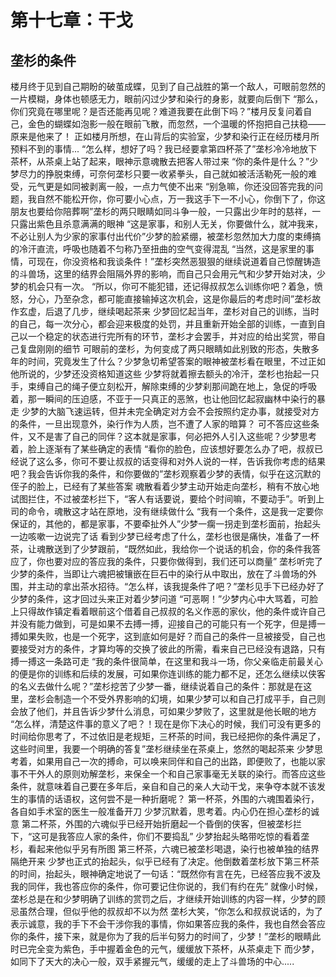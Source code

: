 # 第十七章：干戈
## 垄杉的条件
楼月终于见到自己期盼的破茧成蝶，见到了自己战胜的第一个敌人，可眼前忽然的一片模糊，身体也顿感无力，眼前闪过少梦和染行的身影，就要向后倒下
“那么，你们究竟在哪里呢？是否还能再见呢？难道我要在此倒下吗？”楼月反复问着自己，金色的蝴蝶如泡影一般在眼前飞散，而忽然，一个温暖的怀抱把自己扶稳——原来是他来了！
正如楼月所想，在山背后的实验室，少梦和染行正在经历楼月所预料不到的事情...
“怎么样，想好了吗？我已经要拿第四杯茶了”垄杉冷冷地放下茶杯，从茶桌上站了起来，眼神示意魂散去把客人带过来
“你的条件是什么？”少梦尽力的挣脱束缚，可奈何垄杉只要一收紧拳头，自己就如被活活勒死一般的难受，元气更是如同被剥离一般，一点力气使不出来
“别急嘛，你还没回答完我的问题，我自然不能松开你，你可要小心点，万一我这手下一不小心，你倒下了，你这朋友也要给你陪葬啊”垄杉的两只眼睛如同斗争一般，一只露出少年时的慈祥，一只露出紫色且杀意满满的眼神
“这是家事，和别人无关，你要做什么，就冲我来，不必让别人为少家的家事付出代价”少梦的脸紧绷，被垄杉忽然加大力度的束缚搞的冷汗直流，呼吸也随着不匀称乃至扭曲的空气变得混乱
“当然，这是家里的事情，可现在，你没资格和我谈条件！”垄杉突然恶狠狠的继续说道着自己惊醒铸造的斗兽场，这里的结界会阻隔外界的影响，而自己只会用元气和少梦开始对决，少梦的机会只有一次。
“所以，你可不能犯错，还记得叔叔怎么训练你吧？着急，愤怒，分心，乃至杂念，都可能直接输掉这次机会，这是你最后的考虑时间”垄杉故作玄虚，后退了几步，继续喝起茶来
少梦回忆起当年，垄杉对自己的训练，当时的自己，每一次分心，都会迎来极度的处罚，并且重新开始全部的训练，一直到自己以一个稳定的状态进行完所有的环节，垄杉才会罢手，并对应的给出奖赏，带自己复盘刚刚的细节
可眼前的垄杉，为何变成了两只眼睛如此别致的形态，失散多年的时间，究竟发生了什么？少梦急切希望答案的眼神被垄杉看在眼里，不过正如他所说的，少梦还没资格知道这些
少梦将就着擦去额头的冷汗，垄杉也抬起一只手，束缚自己的绳子便立刻松开，解除束缚的少梦刹那间跪在地上，急促的呼吸着，那一瞬间的压迫感，不亚于一只真正的恶煞，也让他回忆起寂幽林中染行的暴走
少梦的大脑飞速运转，但并未完全确定对方会不会按照约定办事，就接受对方的条件，一旦出现意外，染行作为人质，岂不遭了人家的暗算？
可不答应这些条件，又不是害了自己的同伴？这本就是家事，何必把外人引入这些呢？少梦思考着，脸上逐渐有了某些确定的表情
“看你的脸色，应该想好要怎么办了吧，叔叔已经说了这么多，你可不要让叔叔的话变得和对外人说的一样，告诉我你考虑的结果吧？我会告诉你我的条件，和你要做的”垄杉观察着少梦的表情，似乎在这沉默的侄子的脸上，已经有了某些答案
魂散看着少梦主动开始走向垄杉，稍有不放心地试图拦住，不过被垄杉拦下，“客人有话要说，要给个时间嘛，不要动手”。听到上司的命令，魂散这才站在原地，没有继续做什么
“我有一个条件，这是我一定要你保证的，其他的，都是家事，不要牵扯外人”少梦一瘸一拐走到垄杉面前，抬起头一边咳嗽一边说完了话
看到少梦已经考虑了什么，垄杉也很是痛快，准备了一杯茶，让魂散送到了少梦跟前，“既然如此，我给你一个说话的机会，你的条件我答应了，你也要对应的答应我的条件，只要你做得到，我们还可以商量”
垄杉听完了少梦的条件，当即让六魂把被镶嵌在巨石中的染行从中取出，放在了斗兽场的外围，并主动的拿出茶水招待。“怎么样，该我提条件了吧？”垄杉见手下已经办好了少梦的条件，这才回过头来正对着少梦问道
“可恶啊！”少梦内心中大骂着，可脸上只得故作镇定看着眼前这个借着自己叔叔的名义作恶的家伙，他的条件或许自己并没有能力做到，可是如果不去搏一搏，迎接自己的可能只有一个死字，但是搏一搏如果失败，也是一个死字，这到底如何是好？而自己的条件一旦被接受，自己也要接受对方的条件，才算均等的交换了彼此的所需，看来自己已经没有退路，只有搏一搏这一条路可走
“我的条件很简单，在这里和我斗一场，你父亲临走前最关心的便是你的训练和后续的发展，可如果你连训练的能力都不足，还怎么继续以侠客的名义去做什么呢？”垄杉挖苦了少梦一番，继续说着自己的条件：那就是在这里，垄杉会制造一个不受外界影响的幻境，如果少梦可以和自己打成平手，自己则会放了他们，并且告诉少梦什么消息，可如果少梦败了，这里就是他长眠的地方
“怎么样，清楚这件事的意义了吧？！现在是你下决心的时候，我们可没有更多的时间给你思考了，不过依旧是老规矩，三杯茶的时间，我已经把你的条件满足了，这些时间里，我要一个明确的答复”垄杉继续坐在茶桌上，悠然的喝起茶来
少梦思考着，如果用自己一次的搏命，可以唤来同伴和自己的出路，即便败了，也能以家事不干外人的原则劝解垄杉，来保全一个和自己家事毫无关联的染行。而答应这些条件，就意味着自己要在多年后，亲自和自己的亲人大动干戈，来争夺本就不该发生的事情的话语权，这何尝不是一种折磨呢？
第一杯茶，外围的六魂围着染行，各自如手术室的医生一般准备开刀
少梦沉默着，思考着。内心仍在担心垄杉的诚意
第二杯茶，外围的六魂似乎已经开始折磨起一个昏倒的侠客，但被垄杉拦下，“这可是我答应人家的条件，你们不要捣乱”
少梦抬起头略带吃惊的看着垄杉，看起来他似乎另有所图
第三杯茶，六魂已被垄杉喝退，染行也被单独的结界隔绝开来
少梦也正式的抬起头，似乎已经有了决定。他倒数着垄杉放下第三杯茶的时间，抬起头，眼神确定地说了一句话：“既然你有言在先，已经答应我不波及我的同伴，我也答应你的条件，你可要记住你说的，我们有约在先”
就像小时候，垄杉总是在和少梦明确了训练的赏罚之后，才继续开始训练的内容一样，少梦的顾忌虽然合理，但似乎他的叔叔却不以为然
垄杉大笑，“你怎么和叔叔说话的，为了表示诚意，我的手下不会干涉你我的事情，你如果答应我的条件，我也自然会答应你的条件，接下来，就是你为了我的后半句努力的时间了，少梦！”垄杉的眼睛此时已完全变为紫色，手中握着金色的元气，缓缓放下茶杯，从茶桌走下
而少梦，如同下了天大的决心一般，双手紧握元气，缓缓的走上了斗兽场的中心.....